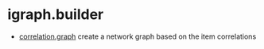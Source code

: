 # igraph.builder



+ [correlation.graph](igraph.builder/correlation.graph.1) create a network graph based on the item correlations

